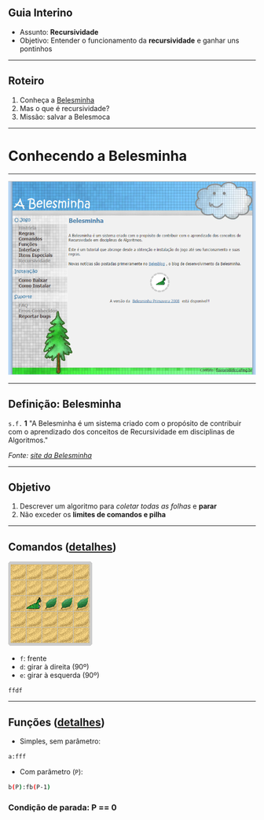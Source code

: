 ## Guia Interino

- Assunto: **Recursividade**
- Objetivo: Entender o funcionamento da **recursividade** e ganhar uns pontinhos

---
## Roteiro

1. Conheça a [Belesminha](http://homepages.dcc.ufmg.br/~flavioro/belesminha/index.html)
1. Mas o que é recursividade?
1. Missão: salvar a Belesmoca


---
# Conhecendo a **Belesminha**

---
![Uma tela do site da Belesminha](images/belesminha.png)

---
## Definição: Belesminha

`s.f.` **1** "A Belesminha é um sistema criado com o propósito de contribuir com o
aprendizado dos conceitos de Recursividade em disciplinas de Algoritmos."

_Fonte: [site da Belesminha](http://homepages.dcc.ufmg.br/~flavioro/belesminha/index.html)_

---
## Objetivo

1. Descrever um algoritmo para _coletar todas as folhas_ e **parar**
1. Não exceder os **limites de comandos e pilha**

---
## Comandos ([detalhes](http://homepages.dcc.ufmg.br/~flavioro/belesminha/comandos.htm))

![Tela do jogo Belesminha mostrando a Belesminha e algumas folhas em seu caminho](/images/belesminha-tela1.gif)

- `f`: frente
- `d`: girar à direita (90º)
- `e`: girar à esquerda (90º)

```
ffdf
```

---
## Funções ([detalhes](http://homepages.dcc.ufmg.br/~flavioro/belesminha/funcoes.htm))

- Simples, sem parâmetro:
```bash
a:fff
```
- Com parâmetro (`P`):
```bash
b(P):fb(P-1)
```

### Condição de parada: P == 0
